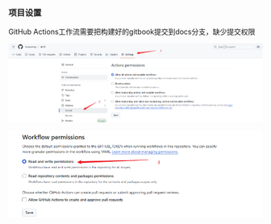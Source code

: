 ### 项目设置

GitHub Actions工作流需要把构建好的gitbook提交到docs分支，缺少提交权限

![](https://raw.githubusercontent.com/huxiaoning/img/master/20250611112042.png)


![](https://raw.githubusercontent.com/huxiaoning/img/master/20250611112110.png)
